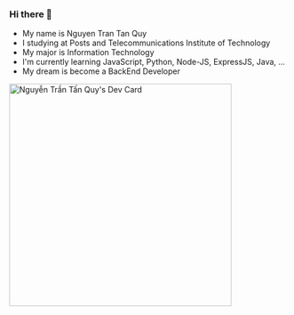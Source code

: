 ### Hi there 👋
- My name is Nguyen Tran Tan Quy
- I studying at Posts and Telecommunications Institute of Technology
- My major is Information Technology
- I'm currently learning JavaScript, Python, Node-JS, ExpressJS, Java, ...
- My dream is become a BackEnd Developer


<a href="https://app.daily.dev/quyglp12"><img src="https://api.daily.dev/devcards/af070754f5dd4746ba6d24b48948be7c.png?r=t96" width="400" alt="Nguyễn Trần Tấn Quy's Dev Card"/></a>


<!--
**NguyenTranTanQuy/NguyenTranTanQuy** is a ✨ _special_ ✨ repository because its `README.md` (this file) appears on your GitHub profile.

Here are some ideas to get you started:

- 🔭 I’m currently working on ...
- 🌱 I’m currently learning ...
- 👯 I’m looking to collaborate on ...
- 🤔 I’m looking for help with ...
- 💬 Ask me about ...
- 📫 How to reach me: ...
- 😄 Pronouns: ...
- ⚡ Fun fact: ...
-->
